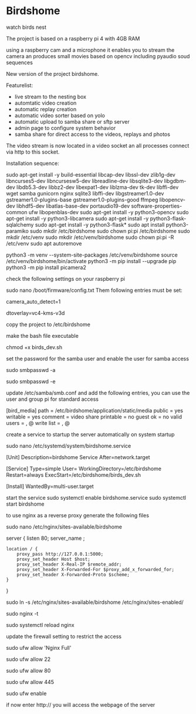 # Birdshome
watch birds nest

The project is based on a raspberry pi 4 with 4GB RAM

using a raspberry cam and a microphone it enables you to stream the camera an produces small movies based on opencv including pyaudio soud sequences 

New version of the project birdshome. 

Featurelist:
- live stream to the nesting box
- automtatic video creation
- automatic replay creation
- automatic video sorter based on yolo
- automatic upload to samba share or sftp server
- admin page to configure system behavior
- samba share for direct access to the videos, replays and photos

The video stream is now located in a video socket an all processes connect via http to this socket.

Installation sequence:

sudo apt-get install -y build-essential libcap-dev libssl-dev zlib1g-dev libncurses5-dev libncursesw5-dev libreadline-dev libsqlite3-dev libgdbm-dev libdb5.3-dev libbz2-dev libexpat1-dev liblzma-dev tk-dev libffi-dev wget samba gunicorn nginx sqlite3 libffi-dev libgstreamer1.0-dev gstreamer1.0-plugins-base gstreamer1.0-plugins-good ffmpeg libopencv-dev libhdf5-dev libatlas-base-dev portaudio19-dev software-properties-common ufw  libopenblas-dev
sudo apt-get install -y python3-opencv
sudo apt-get install -y python3-libcamera
sudo apt-get install -y python3-flask-sqlalchemy
sudo apt-get install -y python3-flask*
sudo apt install python3-paramiko
sudo mkdir /etc/birdshome
sudo chown pi:pi /etc/birdshome
sudo mkdir /etc/venv
sudo mkdir /etc/venv/birdshome
sudo chown pi:pi -R /etc/venv
sudo apt autoremove

python3 -m venv --system-site-packages /etc/venv/birdshome
source /etc/venv/birdshome/bin/activate
python3 -m pip install --upgrade pip
python3 -m pip install picamera2

check the following settings on your raspberry pi

sudo nano /boot/firmware/config.txt
Them following entries must be set:

camera_auto_detect=1

dtoverlay=vc4-kms-v3d


copy the project to /etc/birdshome

make the bash file executable

chmod +x birds_dev.sh


set the password for the samba user and enable the user for samba access

sudo smbpasswd -a <user>

sudo smbpasswd -e <user>

update /etc/samba/smb.conf and add the following entries, you can use the user and group pi for standard access

[bird_media]
path = /etc/birdshome/application/static/media
public = yes
writable = yes
comment = video share
printable = no
guest ok = no
valid users = <user>, @<group>
write list = <user>, @<group>

create a service to startup the server automatically on system startup

sudo nano /etc/systemd/system/birdshome.service

[Unit]
Description=birdshome Service
After=network.target

[Service]
Type=simple
User=<user>
WorkingDirectory=/etc/birdshome
Restart=always
ExecStart=/etc/birdshome/birds_dev.sh


[Install]
WantedBy=multi-user.target

start the service
sudo systemctl enable birdshome.service
sudo systemctl start birdshome

to use nginx as a reverse proxy generate the following files

sudo nano /etc/nginx/sites-available/birdshome

server {
    listen 80;
    server_name <systemname>;

    location / {
        proxy_pass http://127.0.0.1:5000;
        proxy_set_header Host $host;
        proxy_set_header X-Real-IP $remote_addr;
        proxy_set_header X-Forwarded-For $proxy_add_x_forwarded_for;
        proxy_set_header X-Forwarded-Proto $scheme;
    }
}

sudo ln -s /etc/nginx/sites-available/birdshome /etc/nginx/sites-enabled/

sudo nginx -t

sudo systemctl reload nginx

update the firewall setting to restrict the access

sudo ufw allow 'Nginx Full'

sudo ufw allow 22

sudo ufw allow 80

sudo ufw allow 445

sudo ufw enable

if now enter http://<systemname> you will access the webpage of the server